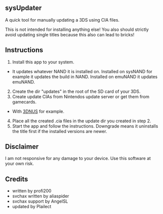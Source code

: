 ## sysUpdater

A quick tool for manually updating a 3DS using CIA files.

This is not intended for installing anything else! You also should strictly avoid updating single titles because this also can lead to bricks!

## Instructions

1. Install this app to your system.
  * It updates whatever NAND it is installed on. Installed on sysNAND for example it updates the build in NAND. Installed on emuNAND it updates emuNAND.
2. Create the dir "updates" in the root of the SD card of your 3DS.
3. Create update CIAs from Nintendos update server or get them from gamecards.
  * With [3DNUS](http://gbatemp.net/threads/3dnus.376488) for example.
4. Place all the created .cia files in the update dir you created in step 2.
5. Start the app and follow the instructions. Downgrade means it uninstalls the title first if
   the installed versions are newer.

## Disclaimer

I am not responsive for any damage to your device. Use this software at your own risk.

## Credits

+ written by profi200
+ svchax written by aliaspider
+ svchax support by AngelSL
+ updated by Plailect
